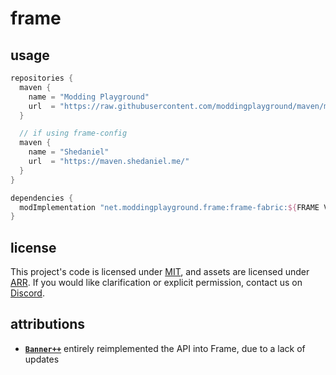# frame

## usage
```gradle
repositories {
  maven {
    name = "Modding Playground"
    url  = "https://raw.githubusercontent.com/moddingplayground/maven/main/"
  }

  // if using frame-config
  maven {
    name = "Shedaniel"
    url  = "https://maven.shedaniel.me/"
  }
}

dependencies {
  modImplementation "net.moddingplayground.frame:frame-fabric:${FRAME VERSION}"
}
```

## license
This project's code is licensed under [MIT](LICENSE), and assets are licensed under [ARR](LICENSE_ASSETS). If you would like clarification or explicit permission, contact us on [Discord](https://discord.moddingplayground.net).

## attributions
- [**`Banner++`**](https://github.com/kvverti/banner-plus-plus/blob/HEAD/LICENSE) entirely reimplemented the API into Frame, due to a lack of updates
